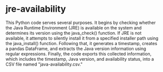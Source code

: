 # jre-availability
This Python code serves several purposes. It begins by checking whether the Java Runtime Environment (JRE) is available on the system and determines its version using the java_check() function. If JRE is not available, it attempts to silently install it from a specified installer path using the java_install() function. Following that, it generates a timestamp, creates a pandas DataFrame, and extracts the Java version information using regular expressions. Finally, the code exports this collected information, which includes the timestamp, Java version, and availability status, into a CSV file named "java-availability.csv."
